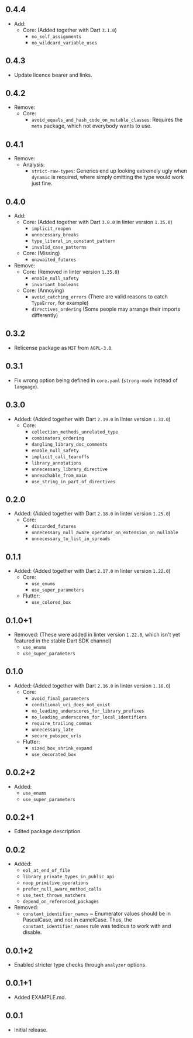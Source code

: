 ## 0.4.4

- Add:
  - Core: (Added together with Dart `3.1.0`)
    - `no_self_assignments`
    - `no_wildcard_variable_uses`

## 0.4.3

- Update licence bearer and links.

## 0.4.2

- Remove:
  - Core:
    - `avoid_equals_and_hash_code_on_mutable_classes`: Requires the `meta`
      package, which not everybody wants to use.

## 0.4.1

- Remove:
  - Analysis:
    - `strict-raw-types`: Generics end up looking extremely ugly when `dynamic`
      is required, where simply omitting the type would work just fine.

## 0.4.0

- Add:
  - Core: (Added together with Dart `3.0.0` in linter version `1.35.0`)
    - `implicit_reopen`
    - `unnecessary_breaks`
    - `type_literal_in_constant_pattern`
    - `invalid_case_patterns`
  - Core: (Missing)
    - `unawaited_futures`
- Remove:
  - Core: (Removed in linter version `1.35.0`)
    - `enable_null_safety`
    - `invariant_booleans`
  - Core: (Annoying)
    - `avoid_catching_errors` (There are valid reasons to catch `TypeError`, for
      example)
    - `directives_ordering` (Some people may arrange their imports differently)

## 0.3.2

- Relicense package as `MIT` from `AGPL-3.0`.

## 0.3.1

- Fix wrong option being defined in `core.yaml` (`strong-mode` instead of
  `language`).

## 0.3.0

- Added: (Added together with Dart `2.19.0` in linter version `1.31.0`)
  - Core:
    - `collection_methods_unrelated_type`
    - `combinators_ordering`
    - `dangling_library_doc_comments`
    - `enable_null_safety`
    - `implicit_call_tearoffs`
    - `library_annotations`
    - `unnecessary_library_directive`
    - `unreachable_from_main`
    - `use_string_in_part_of_directives`

## 0.2.0

- Added: (Added together with Dart `2.18.0` in linter version `1.25.0`)
  - Core:
    - `discarded_futures`
    - `unnecessary_null_aware_operator_on_extension_on_nullable`
    - `unnecessary_to_list_in_spreads`

## 0.1.1

- Added: (Added together with Dart `2.17.0` in linter version `1.22.0`)
  - Core:
    - `use_enums`
    - `use_super_parameters`
  - Flutter:
    - `use_colored_box`

## 0.1.0+1

- Removed: (These were added in linter version `1.22.0`, which isn't yet
  featured in the stable Dart SDK channel)
  - `use_enums`
  - `use_super_parameters`

## 0.1.0

- Added: (Added together with Dart `2.16.0` in linter version `1.18.0`)
  - Core:
    - `avoid_final_parameters`
    - `conditional_uri_does_not_exist`
    - `no_leading_underscores_for_library_prefixes`
    - `no_leading_underscores_for_local_identifiers`
    - `require_trailing_commas`
    - `unnecessary_late`
    - `secure_pubspec_urls`
  - Flutter:
    - `sized_box_shrink_expand`
    - `use_decorated_box`

## 0.0.2+2

- Added:
  - `use_enums`
  - `use_super_parameters`

## 0.0.2+1

- Edited package description.

## 0.0.2

- Added:
  - `eol_at_end_of_file`
  - `library_private_types_in_public_api`
  - `noop_primitive_operations`
  - `prefer_null_aware_method_calls`
  - `use_test_throws_matchers`
  - `depend_on_referenced_packages`
- Removed:
  - `constant_identifier_names` ~ Enumerator values should be in PascalCase, and
    not in camelCase. Thus, the `constant_identifier_names` rule was tedious to
    work with and disable.

## 0.0.1+2

- Enabled stricter type checks through `analyzer` options.

## 0.0.1+1

- Added EXAMPLE.md.

## 0.0.1

- Initial release.
